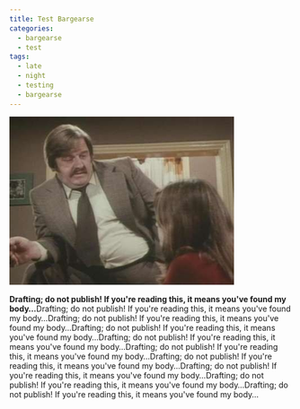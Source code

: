 ```yaml
---
title: Test Bargearse
categories:
  - bargearse
  - test
tags:
  - late
  - night
  - testing
  - bargearse
---
```

<img src="/assets/img/gallery/resized/bargearse-20150730000918.jpg"><p><strong>Drafting; do not publish! If you're reading this, it means you've found my body…</strong>Drafting; do not publish! If you're reading this, it means you've found my body…<span class="redactor-invisible-space">Drafting; do not publish! If you're reading this, it means you've found my body…<span class="redactor-invisible-space">Drafting; do not publish! If you're reading this, it means you've found my body…<span class="redactor-invisible-space">Drafting; do not publish! If you're reading this, it means you've found my body…<span class="redactor-invisible-space">Drafting; do not publish! If you're reading this, it means you've found my body…<span class="redactor-invisible-space">Drafting; do not publish! If you're reading this, it means you've found my body…<span class="redactor-invisible-space">Drafting; do not publish! If you're reading this, it means you've found my body…<span class="redactor-invisible-space">Drafting; do not publish! If you're reading this, it means you've found my body…<span class="redactor-invisible-space">Drafting; do not publish! If you're reading this, it means you've found my body…</span></span></span></span></span></span></span></span><span class="redactor-invisible-space"><span class="redactor-invisible-space"><span class="redactor-invisible-space"><span class="redactor-invisible-space"><span class="redactor-invisible-space"><span class="redactor-invisible-space"><span class="redactor-invisible-space"><span class="redactor-invisible-space"><span class="redactor-invisible-space"><span class="redactor-invisible-space"><span class="redactor-invisible-space"><span class="redactor-invisible-space"><span class="redactor-invisible-space"><span class="redactor-invisible-space"><span class="redactor-invisible-space"><span class="redactor-invisible-space"><span class="redactor-invisible-space"><span class="redactor-invisible-space"><span class="redactor-invisible-space"><span class="redactor-invisible-space"><span class="redactor-invisible-space"><span class="redactor-invisible-space"><span class="redactor-invisible-space"><span class="redactor-invisible-space"><span class="redactor-invisible-space"><span class="redactor-invisible-space"><span class="redactor-invisible-space"><span class="redactor-invisible-space"><span class="redactor-invisible-space"><span class="redactor-invisible-space"><span class="redactor-invisible-space"><span class="redactor-invisible-space"><span class="redactor-invisible-space"><span class="redactor-invisible-space"><span class="redactor-invisible-space"><span class="redactor-invisible-space"><span class="redactor-invisible-space"><span class="redactor-invisible-space"><span class="redactor-invisible-space"><span class="redactor-invisible-space"><span class="redactor-invisible-space"><span class="redactor-invisible-space"><span class="redactor-invisible-space"><span class="redactor-invisible-space"><span class="redactor-invisible-space"></span></span></span></span></span></span></span></span></span></span></span></span></span></span></span></span></span></span></span></span></span></span></span></span></span></span></span></span></span></span></span></span></span></span></span></span></span></span></span></span></span></span></span></span></span></p>